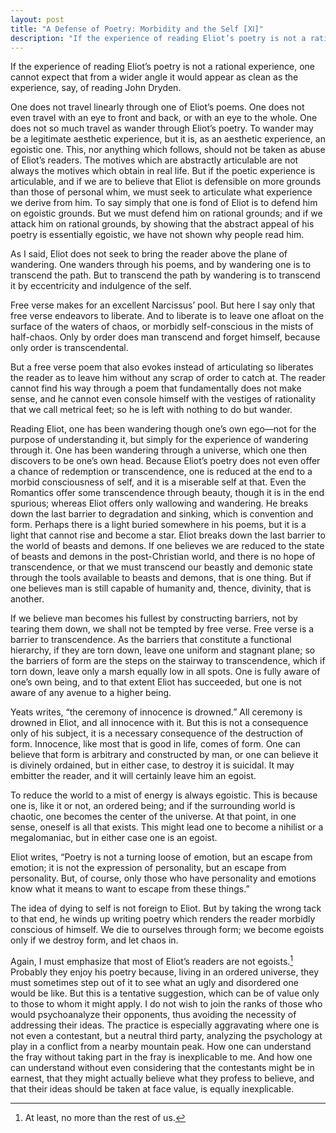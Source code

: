 ```yaml
---
layout: post
title: "A Defense of Poetry: Morbidity and the Self [Ⅺ]"
description: "If the experience of reading Eliot’s poetry is not a rational experience, one cannot expect that from a wider angle it would appear as clean as the experience, say, of reading John Dryden..."
---
```


If the experience of reading Eliot’s poetry is not a rational experience, one cannot expect that from a wider angle it would appear as clean as the experience, say, of reading John Dryden.

One does not travel linearly through one of Eliot’s poems. One does not even travel with an eye to front and back, or with an eye to the whole. One does not so much travel as wander through Eliot’s poetry. To wander may be a legitimate aesthetic experience, but it is, as an aesthetic experience, an egoistic one. This, nor anything which follows, should not be taken as abuse of Eliot’s readers. The motives which are abstractly articulable are not always the motives which obtain in real life. But if the poetic experience is articulable, and if we are to believe that Eliot is defensible on more grounds than those of personal whim, we must seek to articulate what experience we derive from him. To say simply that one is fond of Eliot is to defend him on egoistic grounds. But we must defend him on rational grounds; and if we attack him on rational grounds, by showing that the abstract appeal of his poetry is essentially egoistic, we have not shown why people read him.

As I said, Eliot does not seek to bring the reader above the plane of wandering. One wanders through his poems, and by wandering one is to transcend the path. But to transcend the path by wandering is to transcend it by eccentricity and indulgence of the self.

Free verse makes for an excellent Narcissus’ pool. But here I say only that free verse endeavors to liberate. And to liberate is to leave one afloat on the surface of the waters of chaos, or morbidly self-conscious in the mists of half-chaos. Only by order does man transcend and forget himself, because only order is transcendental.

But a free verse poem that also evokes instead of articulating so liberates the reader as to leave him without any scrap of order to catch at. The reader cannot find his way through a poem that fundamentally does not make sense, and he cannot even console himself with the vestiges of rationality that we call metrical feet; so he is left with nothing to do but wander.

Reading Eliot, one has been wandering though one’s own ego—not for the purpose of understanding it, but simply for the experience of wandering through it. One has been wandering through a universe, which one then discovers to be one’s own head. Because Eliot’s poetry does not even offer a chance of redemption or transcendence, one is reduced at the end to a morbid consciousness of self, and it is a miserable self at that. Even the Romantics offer some transcendence through beauty, though it is in the end spurious; whereas Eliot offers only wallowing and wandering. He breaks down the last barrier to degradation and sinking, which is convention and form. Perhaps there is a light buried somewhere in his poems, but it is a light that cannot rise and become a star. Eliot breaks down the last barrier to the world of beasts and demons. If one believes we are reduced to the state of beasts and demons in the post-Christian world, and there is no hope of transcendence, or that we must transcend our beastly and demonic state through the tools available to beasts and demons, that is one thing. But if one believes man is still capable of humanity and, thence, divinity, that is another.

If we believe man becomes his fullest by constructing barriers, not by tearing them down, we shall not be tempted by free verse. Free verse is a barrier to transcendence. As the barriers that constitute a functional hierarchy, if they are torn down, leave one uniform and stagnant plane; so the barriers of form are the steps on the stairway to transcendence, which if torn down, leave only a marsh equally low in all spots. One is fully aware of one’s own being, and to that extent Eliot has succeeded, but one is not aware of any avenue to a higher being.

Yeats writes, “the ceremony of innocence is drowned.” All ceremony is drowned in Eliot, and all innocence with it. But this is not a consequence only of his subject, it is a necessary consequence of the destruction of form. Innocence, like most that is good in life, comes of form. One can believe that form is arbitrary and constructed by man, or one can believe it is divinely ordained, but in either case, to destroy it is suicidal. It may embitter the reader, and it will certainly leave him an egoist.

To reduce the world to a mist of energy is always egoistic. This is because one is, like it or not, an ordered being; and if the surrounding world is chaotic, one becomes the center of the universe. At that point, in one sense, oneself is all that exists. This might lead one to become a nihilist or a megalomaniac, but in either case one is an egoist.

Eliot writes, “Poetry is not a turning loose of emotion, but an escape from emotion; it is not the expression of personality, but an escape from personality. But, of course, only those who have personality and emotions know what it means to want to escape from these things.”

The idea of dying to self is not foreign to Eliot. But by taking the wrong tack to that end, he winds up writing poetry which renders the reader morbidly conscious of himself. We die to ourselves through form; we become egoists only if we destroy form, and let chaos in.

Again, I must emphasize that most of Eliot’s readers are not egoists.[^1] Probably they enjoy his poetry because, living in an ordered universe, they must sometimes step out of it to see what an ugly and disordered one would be like. But this is a tentative suggestion, which can be of value only to those to whom it might apply. I do not wish to join the ranks of those who would psychoanalyze their opponents, thus avoiding the necessity of addressing their ideas. The practice is especially aggravating where one is not even a contestant, but a neutral third party, analyzing the psychology at play in a conflict from a nearby mountain peak. How one can understand the fray without taking part in the fray is inexplicable to me. And how one can understand without even considering that the contestants might be in earnest, that they might actually believe what they profess to believe, and that their ideas should be taken at face value, is equally inexplicable.

[^1]: At least, no more than the rest of us.
